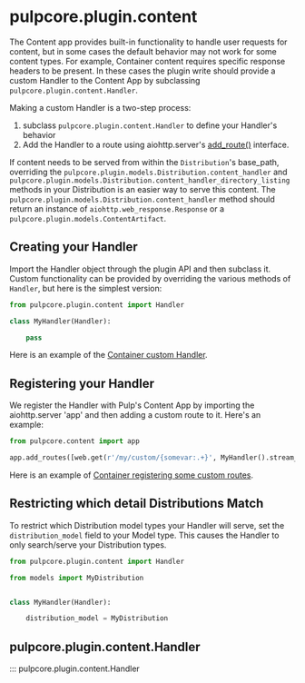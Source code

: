 

# pulpcore.plugin.content

The Content app provides built-in functionality to handle user requests for content, but in some
cases the default behavior may not work for some content types. For example, Container content requires
specific response headers to be present. In these cases the plugin write should provide a custom
Handler to the Content App by subclassing `pulpcore.plugin.content.Handler`.

Making a custom Handler is a two-step process:

1. subclass `pulpcore.plugin.content.Handler` to define your Handler's behavior
2. Add the Handler to a route using aiohttp.server's [add_route()](https://aiohttp.readthedocs.io/en/stable/web_reference.html#aiohttp.web.UrlDispatcher.add_route) interface.

If content needs to be served from within the `Distribution`'s base_path,
overriding the `pulpcore.plugin.models.Distribution.content_handler` and
`pulpcore.plugin.models.Distribution.content_handler_directory_listing`
methods in your Distribution is an easier way to serve this content. The
`pulpcore.plugin.models.Distribution.content_handler` method should
return an instance of `aiohttp.web_response.Response` or a
`pulpcore.plugin.models.ContentArtifact`.

## Creating your Handler

Import the Handler object through the plugin API and then subclass it. Custom functionality can be
provided by overriding the various methods of `Handler`, but here is the simplest version:

```python
from pulpcore.plugin.content import Handler

class MyHandler(Handler):

    pass
```

Here is an example of the [Container custom Handler](https://github.com/pulp/pulp_container/blob/master/pulp_container/app/registry.py).

## Registering your Handler

We register the Handler with Pulp's Content App by importing the aiohttp.server 'app' and then
adding a custom route to it. Here's an example:

```python
from pulpcore.content import app

app.add_routes([web.get(r'/my/custom/{somevar:.+}', MyHandler().stream_content)])
```

Here is an example of [Container registering some custom routes](https://github.com/pulp/pulp_container/blob/master/pulp_container/app/content.py).

## Restricting which detail Distributions Match

To restrict which Distribution model types your Handler will serve, set the `distribution_model`
field to your Model type. This causes the Handler to only search/serve your Distribution types.

```python
from pulpcore.plugin.content import Handler

from models import MyDistribution


class MyHandler(Handler):

    distribution_model = MyDistribution
```

## pulpcore.plugin.content.Handler

::: pulpcore.plugin.content.Handler
